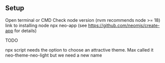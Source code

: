 ## Setup

Open terminal or CMD 
Check node version (nvm recommends node >= 18) link to installing node
npx neo-app (see https://github.com/neomjs/create-app for details)












TODO 

npx script needs the option to choose an attractive theme. Max called it neo-theme-neo-light but we need a new name


